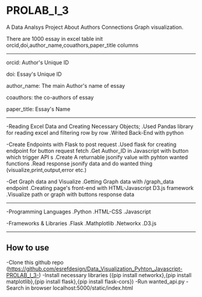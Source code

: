 # PROLAB_I_3
A Data Analsys Project About Authors Connections Graph visualization.

There are 1000 essay in excel table init orcid,doi,author_name,couathors,paper_title columns

-------------------------------------------

orcid: Author's Unique ID

doi: Essay's Unique ID

author_name: The main Author's name of essay

coauthors: the co-authors of essay

paper_title: Essay's Name

-------------------------------------------


-Reading Excel Data and Creating Necessary Objects;
    .Used Pandas library for reading excel and filtering row by row
    .Writed Back-End with python

-Create Endpoints with Flask to post request
    .Used flask for creating endpoint for button request fetch
    .Get Author_ID in Javascript with button which trigger API s
    .Create A returnable jsonify value with pyhton wanted functions 
    .Read response jsonify data and do wanted thing (visualize,print,output,error etc.)

-Get Graph data and Visualize
    .Getting Graph data with /graph_data endpoint 
    .Creating page's front-end with HTML-Javascript D3.js framework
    .Visualize path or graph with buttons response data 

----------------------------------------------------------------------------------

-Programming Languages
    .Python
    .HTML-CSS
    .Javascript

-Frameworks & Libraries
    .Flask
    .Mathplotlib
    .Networkx
    .D3.js

-----------    
How to use
----------

-Clone this github repo (https://github.com/esrefdesign/Data_Visualization_Pyhton_Javascript-PROLAB_I_3-)
-Install necessary libraries ({pip install networkx},{pip install matplotlib},{pip install flask},{pip install flask-cors}) 
-Run wanted_api.py 
-Search in browser localhost:5000/static/index.html

